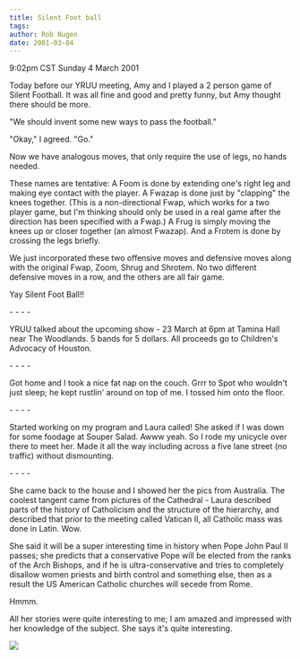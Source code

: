 ```yaml
---
title: Silent Foot ball
tags: 
author: Rob Nugen
date: 2001-03-04
---
```


<title>Silent Foot Ball</title>
<p class=date>9:02pm CST Sunday 4 March 2001</p>

<p>Today before our YRUU meeting, Amy and I played a 2 person game of
Silent Football.  It was all fine and good and pretty funny, but Amy
thought there should be more.</p>

<p>"We should invent some new ways to pass the football."</p>

<p>"Okay," I agreed.  "Go."</p>

<p>Now we have analogous moves, that only require the use of legs, no
hands needed.</p>

<p>These names are tentative:  A Foom is done by extending one's right
leg and making eye contact with the player.  A Fwazap is done just by
"clapping" the knees together.  (This is a non-directional Fwap, which
works for a two player game, but I'm thinking should only be used in a
real game after the direction has been specified with a Fwap.)  A Frug
is simply moving the knees up or closer together (an almost Fwazap).
And a Frotem is done by crossing the legs briefly.</p>

<p>We just incorporated these two offensive moves and defensive moves
along with the original Fwap, Zoom, Shrug and Shrotem.  No two
different defensive moves in a row, and the others are all fair
game.</p>

<p>Yay Silent Foot Ball!!</p>

<p>- - - -</p>

<p>YRUU talked about the upcoming show - 23 March at 6pm at Tamina
Hall near The Woodlands.  5 bands for 5 dollars.  All proceeds go to
Children's Advocacy of Houston.</p>

<p>- - - -</p>

<p>Got home and I took a nice fat nap on the couch.  Grrr to Spot who
wouldn't just sleep; he kept rustlin' around on top of me.  I tossed
him onto the floor.</p>

<p>- - - -</p>

<p>Started working on my program and Laura called!  She asked if I was
down for some foodage at Souper Salad.  Awww yeah.  So I rode my
unicycle over there to meet her.  Made it all the way including across
a five lane street (no traffic) without dismounting.</p>

<p>- - - -</p>

<p>She came back to the house and I showed her the pics from
Australia.  The coolest tangent came from pictures of the Cathedral -
Laura described parts of the history of Catholicism and the structure
of the hierarchy, and described that prior to the meeting called
Vatican II, all Catholic mass was done in Latin.  Wow.</p>

<p>She said it will be a super interesting time in history when Pope
John Paul II passes; she predicts that a conservative Pope will be
elected from the ranks of the Arch Bishops, and if he is
ultra-conservative and tries to completely disallow women priests and
birth control and something else, then as a result the US American
Catholic churches will secede from Rome.</p>

<p>Hmmm.</p>

<p>All her stories were quite interesting to me; I am amazed and
impressed with her knowledge of the subject.  She says it's quite
interesting.</p>

<p><img src='/images/rob/wL-ROB.gif'/></p>

